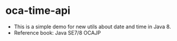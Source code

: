 # oca-time-api
- This is a simple demo for new utils about date and time in Java 8.
- Reference book: Java SE7/8 OCAJP 
